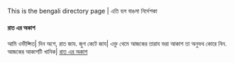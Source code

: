 This is the bengali directory page | এতি হল বাঙলা নির্দেশকা 

#### রাত এর অকাশ
আমি ওভীপ্সিত| দিন অশে, রাত জায. জুগ কেটে জায| এক্তু থেমে আজকের তারায ভরা আকাশ তা অনুভব কোরে নিন. আজকের আকাশটি খানিক| [রাত এর অকাশ](night-sky/night-sky.md)

